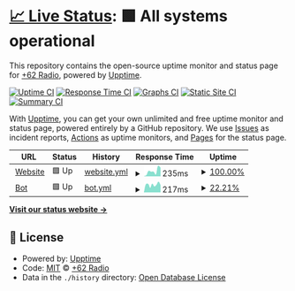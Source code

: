 # [📈 Live Status](https://62radio-status.is-a.fun): <!--live status--> **🟩 All systems operational**

This repository contains the open-source uptime monitor and status page for [+62 Radio](62radio.is-a.fun), powered by [Upptime](https://github.com/upptime/upptime).

[![Uptime CI](https://github.com/radio-indonesia/uptime/workflows/Uptime%20CI/badge.svg)](https://github.com/radio-indonesia/uptime/actions?query=workflow%3A%22Uptime+CI%22)
[![Response Time CI](https://github.com/radio-indonesia/uptime/workflows/Response%20Time%20CI/badge.svg)](https://github.com/radio-indonesia/uptime/actions?query=workflow%3A%22Response+Time+CI%22)
[![Graphs CI](https://github.com/radio-indonesia/uptime/workflows/Graphs%20CI/badge.svg)](https://github.com/radio-indonesia/uptime/actions?query=workflow%3A%22Graphs+CI%22)
[![Static Site CI](https://github.com/radio-indonesia/uptime/workflows/Static%20Site%20CI/badge.svg)](https://github.com/radio-indonesia/uptime/actions?query=workflow%3A%22Static+Site+CI%22)
[![Summary CI](https://github.com/radio-indonesia/uptime/workflows/Summary%20CI/badge.svg)](https://github.com/radio-indonesia/uptime/actions?query=workflow%3A%22Summary+CI%22)

With [Upptime](https://upptime.js.org), you can get your own unlimited and free uptime monitor and status page, powered entirely by a GitHub repository. We use [Issues](https://github.com/radio-indonesia/uptime/issues) as incident reports, [Actions](https://github.com/radio-indonesia/uptime/actions) as uptime monitors, and [Pages](https://62radio-status.is-a.fun) for the status page.

<!--start: status pages-->
<!-- This summary is generated by Upptime (https://github.com/upptime/upptime) -->
<!-- Do not edit this manually, your changes will be overwritten -->
<!-- prettier-ignore -->
| URL | Status | History | Response Time | Uptime |
| --- | ------ | ------- | ------------- | ------ |
| <img alt="" src="https://icons.duckduckgo.com/ip3/62radio.is-a.fun.ico" height="13"> [Website](https://62radio.is-a.fun/) | 🟩 Up | [website.yml](https://github.com/radio-indonesia/uptime/commits/HEAD/history/website.yml) | <details><summary><img alt="Response time graph" src="./graphs/website/response-time-week.png" height="20"> 235ms</summary><br><a href="https://62radio-status.is-a.fun/history/website"><img alt="Response time 265" src="https://img.shields.io/endpoint?url=https%3A%2F%2Fraw.githubusercontent.com%2Fradio-indonesia%2Fuptime%2FHEAD%2Fapi%2Fwebsite%2Fresponse-time.json"></a><br><a href="https://62radio-status.is-a.fun/history/website"><img alt="24-hour response time 59" src="https://img.shields.io/endpoint?url=https%3A%2F%2Fraw.githubusercontent.com%2Fradio-indonesia%2Fuptime%2FHEAD%2Fapi%2Fwebsite%2Fresponse-time-day.json"></a><br><a href="https://62radio-status.is-a.fun/history/website"><img alt="7-day response time 235" src="https://img.shields.io/endpoint?url=https%3A%2F%2Fraw.githubusercontent.com%2Fradio-indonesia%2Fuptime%2FHEAD%2Fapi%2Fwebsite%2Fresponse-time-week.json"></a><br><a href="https://62radio-status.is-a.fun/history/website"><img alt="30-day response time 242" src="https://img.shields.io/endpoint?url=https%3A%2F%2Fraw.githubusercontent.com%2Fradio-indonesia%2Fuptime%2FHEAD%2Fapi%2Fwebsite%2Fresponse-time-month.json"></a><br><a href="https://62radio-status.is-a.fun/history/website"><img alt="1-year response time 265" src="https://img.shields.io/endpoint?url=https%3A%2F%2Fraw.githubusercontent.com%2Fradio-indonesia%2Fuptime%2FHEAD%2Fapi%2Fwebsite%2Fresponse-time-year.json"></a></details> | <details><summary><a href="https://62radio-status.is-a.fun/history/website">100.00%</a></summary><a href="https://62radio-status.is-a.fun/history/website"><img alt="All-time uptime 100.00%" src="https://img.shields.io/endpoint?url=https%3A%2F%2Fraw.githubusercontent.com%2Fradio-indonesia%2Fuptime%2FHEAD%2Fapi%2Fwebsite%2Fuptime.json"></a><br><a href="https://62radio-status.is-a.fun/history/website"><img alt="24-hour uptime 100.00%" src="https://img.shields.io/endpoint?url=https%3A%2F%2Fraw.githubusercontent.com%2Fradio-indonesia%2Fuptime%2FHEAD%2Fapi%2Fwebsite%2Fuptime-day.json"></a><br><a href="https://62radio-status.is-a.fun/history/website"><img alt="7-day uptime 100.00%" src="https://img.shields.io/endpoint?url=https%3A%2F%2Fraw.githubusercontent.com%2Fradio-indonesia%2Fuptime%2FHEAD%2Fapi%2Fwebsite%2Fuptime-week.json"></a><br><a href="https://62radio-status.is-a.fun/history/website"><img alt="30-day uptime 100.00%" src="https://img.shields.io/endpoint?url=https%3A%2F%2Fraw.githubusercontent.com%2Fradio-indonesia%2Fuptime%2FHEAD%2Fapi%2Fwebsite%2Fuptime-month.json"></a><br><a href="https://62radio-status.is-a.fun/history/website"><img alt="1-year uptime 100.00%" src="https://img.shields.io/endpoint?url=https%3A%2F%2Fraw.githubusercontent.com%2Fradio-indonesia%2Fuptime%2FHEAD%2Fapi%2Fwebsite%2Fuptime-year.json"></a></details>
| <img alt="" src="https://icons.duckduckgo.com/ip3/168.119.88.145.ico" height="13"> [Bot](http://168.119.88.145:3003) | 🟩 Up | [bot.yml](https://github.com/radio-indonesia/uptime/commits/HEAD/history/bot.yml) | <details><summary><img alt="Response time graph" src="./graphs/bot/response-time-week.png" height="20"> 217ms</summary><br><a href="https://62radio-status.is-a.fun/history/bot"><img alt="Response time 263" src="https://img.shields.io/endpoint?url=https%3A%2F%2Fraw.githubusercontent.com%2Fradio-indonesia%2Fuptime%2FHEAD%2Fapi%2Fbot%2Fresponse-time.json"></a><br><a href="https://62radio-status.is-a.fun/history/bot"><img alt="24-hour response time 321" src="https://img.shields.io/endpoint?url=https%3A%2F%2Fraw.githubusercontent.com%2Fradio-indonesia%2Fuptime%2FHEAD%2Fapi%2Fbot%2Fresponse-time-day.json"></a><br><a href="https://62radio-status.is-a.fun/history/bot"><img alt="7-day response time 217" src="https://img.shields.io/endpoint?url=https%3A%2F%2Fraw.githubusercontent.com%2Fradio-indonesia%2Fuptime%2FHEAD%2Fapi%2Fbot%2Fresponse-time-week.json"></a><br><a href="https://62radio-status.is-a.fun/history/bot"><img alt="30-day response time 249" src="https://img.shields.io/endpoint?url=https%3A%2F%2Fraw.githubusercontent.com%2Fradio-indonesia%2Fuptime%2FHEAD%2Fapi%2Fbot%2Fresponse-time-month.json"></a><br><a href="https://62radio-status.is-a.fun/history/bot"><img alt="1-year response time 263" src="https://img.shields.io/endpoint?url=https%3A%2F%2Fraw.githubusercontent.com%2Fradio-indonesia%2Fuptime%2FHEAD%2Fapi%2Fbot%2Fresponse-time-year.json"></a></details> | <details><summary><a href="https://62radio-status.is-a.fun/history/bot">22.21%</a></summary><a href="https://62radio-status.is-a.fun/history/bot"><img alt="All-time uptime 77.23%" src="https://img.shields.io/endpoint?url=https%3A%2F%2Fraw.githubusercontent.com%2Fradio-indonesia%2Fuptime%2FHEAD%2Fapi%2Fbot%2Fuptime.json"></a><br><a href="https://62radio-status.is-a.fun/history/bot"><img alt="24-hour uptime 100.00%" src="https://img.shields.io/endpoint?url=https%3A%2F%2Fraw.githubusercontent.com%2Fradio-indonesia%2Fuptime%2FHEAD%2Fapi%2Fbot%2Fuptime-day.json"></a><br><a href="https://62radio-status.is-a.fun/history/bot"><img alt="7-day uptime 22.21%" src="https://img.shields.io/endpoint?url=https%3A%2F%2Fraw.githubusercontent.com%2Fradio-indonesia%2Fuptime%2FHEAD%2Fapi%2Fbot%2Fuptime-week.json"></a><br><a href="https://62radio-status.is-a.fun/history/bot"><img alt="30-day uptime 75.91%" src="https://img.shields.io/endpoint?url=https%3A%2F%2Fraw.githubusercontent.com%2Fradio-indonesia%2Fuptime%2FHEAD%2Fapi%2Fbot%2Fuptime-month.json"></a><br><a href="https://62radio-status.is-a.fun/history/bot"><img alt="1-year uptime 77.23%" src="https://img.shields.io/endpoint?url=https%3A%2F%2Fraw.githubusercontent.com%2Fradio-indonesia%2Fuptime%2FHEAD%2Fapi%2Fbot%2Fuptime-year.json"></a></details>

<!--end: status pages-->

[**Visit our status website →**](https://62radio-status.is-a.fun)

## 📄 License

- Powered by: [Upptime](https://github.com/upptime/upptime)
- Code: [MIT](./LICENSE) © [+62 Radio](62radio.is-a.fun)
- Data in the `./history` directory: [Open Database License](https://opendatacommons.org/licenses/odbl/1-0/)
